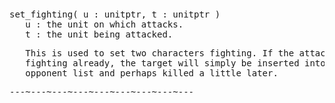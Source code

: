 <div class="mw-parser-output"><p><br />
<span id="bpsetfight"></span>
</p>
<pre>set_fighting( u&#160;: unitptr, t&#160;: unitptr )
   u&#160;: the unit on which attacks.
   t&#160;: the unit being attacked.
</pre>
<pre>   This is used to set two characters fighting. If the attacker is
   fighting already, the target will simply be inserted into the
   opponent list and perhaps killed a little later.
</pre>
<pre>---~---~---~---~---~---~---~---~---
</pre></div>